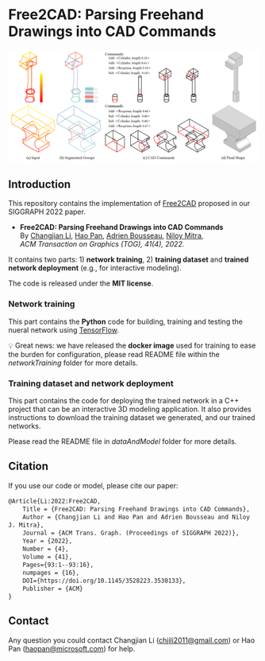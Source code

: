 # Free2CAD: Parsing Freehand Drawings into CAD Commands
![](doc/teaser.png)

## Introduction
This repository contains the implementation of [Free2CAD](http://geometry.cs.ucl.ac.uk/projects/2022/free2cad/) proposed in our SIGGRAPH 2022 paper.
* **Free2CAD: Parsing Freehand Drawings into CAD Commands**<br/>
By [Changjian Li](https://enigma-li.github.io/), [Hao Pan](http://haopan.github.io/), [Adrien Bousseau](http://www-sop.inria.fr/members/Adrien.Bousseau/), [Niloy Mitra](http://www0.cs.ucl.ac.uk/staff/n.mitra/),<br/>
*ACM Transaction on Graphics (TOG), 41(4), 2022.*

It contains two parts: 1) **network training**, 2) **training dataset** and **trained network deployment** (e.g., for interactive modeling).

The code is released under the **MIT license**.

### Network training
This part contains the **Python** code for building, training and testing the nueral network using [TensorFlow](https://www.tensorflow.org/). 

💡 Great news: we have released the **docker image** used for training to ease the burden for configuration, please read README file within the *networkTraining* folder for more details.

### Training dataset and network deployment
This part contains the code for deploying the trained network in a C++ project that can be an interactive 3D modeling application. It also provides instructions to download the training dataset we generated, and our trained networks. 

Please read the README file in *dataAndModel* folder for more details.


## Citation
If you use our code or model, please cite our paper:

	@Article{Li:2022:Free2CAD, 
		Title = {Free2CAD: Parsing Freehand Drawings into CAD Commands}, 
		Author = {Changjian Li and Hao Pan and Adrien Bousseau and Niloy J. Mitra}, 
		Journal = {ACM Trans. Graph. (Proceedings of SIGGRAPH 2022)}, 
		Year = {2022}, 
		Number = {4}, 
		Volume = {41},
		Pages={93:1--93:16},
		numpages = {16},
		DOI={https://doi.org/10.1145/3528223.3530133},
		Publisher = {ACM} 
	}

 
 
## Contact
Any question you could contact Changjian Li (chjili2011@gmail.com) or Hao Pan (haopan@microsoft.com) for help.


